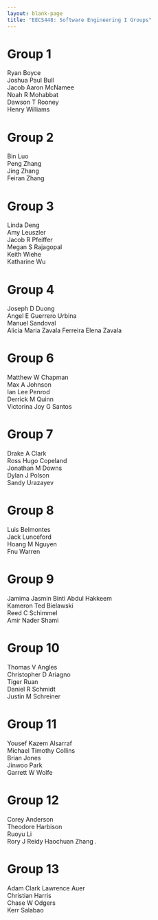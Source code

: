```yaml
---
layout: blank-page
title: "EECS448: Software Engineering I Groups"
---
```


Group 1
=======

Ryan Boyce  
Joshua Paul Bull  
Jacob Aaron McNamee  
Noah R Mohabbat  
Dawson T Rooney  
Henry Williams  

Group 2
=======

Bin Luo  
Peng Zhang  
Jing Zhang  
Feiran Zhang  

Group 3
=======

Linda Deng  
Amy Leuszler  
Jacob R Pfeiffer  
Megan S Rajagopal  
Keith Wiehe  
Katharine Wu  

Group 4
=======

Joseph D Duong  
Angel E Guerrero Urbina  
Manuel Sandoval  
Alicia Maria Zavala Ferreira
Elena Zavala   

Group 6
=======

Matthew W Chapman  
Max A Johnson  
Ian Lee Penrod  
Derrick M Quinn  
Victorina Joy G Santos  

Group 7
=======

Drake A Clark  
Ross Hugo Copeland  
Jonathan M Downs  
Dylan J Polson  
Sandy Urazayev  

Group 8
=======

Luis Belmontes  
Jack Lunceford  
Hoang M Nguyen  
Fnu Warren  

Group 9
=======

Jamima Jasmin Binti Abdul Hakkeem  
Kameron Ted Bielawski  
Reed C Schimmel  
Amir Nader Shami  

Group 10
========

Thomas V Angles  
Christopher D Ariagno  
Tiger Ruan  
Daniel R Schmidt  
Justin M Schreiner  

Group 11
========

Yousef Kazem Alsarraf  
Michael Timothy Collins  
Brian Jones  
Jinwoo Park  
Garrett W Wolfe  

Group 12
========

Corey Anderson  
Theodore Harbison  
Ruoyu Li  
Rory J Reidy
Haochuan Zhang . 

Group 13
========

Adam Clark Lawrence Auer  
Christian Harris  
Chase W Odgers  
Kerr Salabao  
